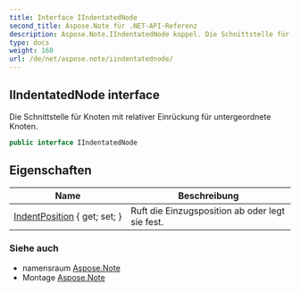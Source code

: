 ```yaml
---
title: Interface IIndentatedNode
second_title: Aspose.Note für .NET-API-Referenz
description: Aspose.Note.IIndentatedNode koppel. Die Schnittstelle für Knoten mit relativer Einrückung für untergeordnete Knoten.
type: docs
weight: 160
url: /de/net/aspose.note/iindentatednode/
---
```

## IIndentatedNode interface

Die Schnittstelle für Knoten mit relativer Einrückung für untergeordnete Knoten.

```csharp
public interface IIndentatedNode
```

## Eigenschaften

| Name | Beschreibung |
| --- | --- |
| [IndentPosition](../../aspose.note/iindentatednode/indentposition/) { get; set; } | Ruft die Einzugsposition ab oder legt sie fest. |

### Siehe auch

* namensraum [Aspose.Note](../../aspose.note/)
* Montage [Aspose.Note](../../)


